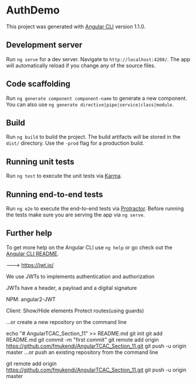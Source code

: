 # AuthDemo

This project was generated with [Angular CLI](https://github.com/angular/angular-cli) version 1.1.0.

## Development server

Run `ng serve` for a dev server. Navigate to `http://localhost:4200/`. The app will automatically reload if you change any of the source files.

## Code scaffolding

Run `ng generate component component-name` to generate a new component. You can also use `ng generate directive|pipe|service|class|module`.

## Build

Run `ng build` to build the project. The build artifacts will be stored in the `dist/` directory. Use the `-prod` flag for a production build.

## Running unit tests

Run `ng test` to execute the unit tests via [Karma](https://karma-runner.github.io).

## Running end-to-end tests

Run `ng e2e` to execute the end-to-end tests via [Protractor](http://www.protractortest.org/).
Before running the tests make sure you are serving the app via `ng serve`.

## Further help

To get more help on the Angular CLI use `ng help` or go check out the [Angular CLI README](https://github.com/angular/angular-cli/blob/master/README.md).



---> https://jwt.io/

We use JWTs  to implements authentication and authorization

JWTs have a header, a payload and a digital signature

NPM: angular2-JWT

Client:
Show/Hide elements
Protect routes(using guards)

…or create a new repository on the command line

echo "# AngularTCAC_Section_11" >> README.md
git init
git add README.md
git commit -m "first commit"
git remote add origin https://github.com/fmukendi/AngularTCAC_Section_11.git
git push -u origin master
…or push an existing repository from the command line

git remote add origin https://github.com/fmukendi/AngularTCAC_Section_11.git
git push -u origin master